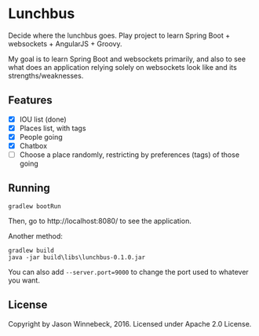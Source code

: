 # Lunchbus
Decide where the lunchbus goes. Play project to learn Spring Boot + websockets + AngularJS + Groovy.

My goal is to learn Spring Boot and websockets primarily, and also to see what does an application relying solely on
websockets look like and its strengths/weaknesses.

## Features

- [x] IOU list (done)
- [x] Places list, with tags
- [x] People going
- [x] Chatbox
- [ ] Choose a place randomly, restricting by preferences (tags) of those going

## Running

    gradlew bootRun

Then, go to http://localhost:8080/ to see the application.

Another method:

    gradlew build
    java -jar build\libs\lunchbus-0.1.0.jar

You can also add `--server.port=9000` to change the port used to whatever you want.

## License

Copyright by Jason Winnebeck, 2016. Licensed under Apache 2.0 License.